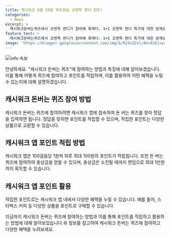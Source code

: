 ```yaml
---
title: 캐시워크 6월 19일 퀴즈정답 코앤목 캔디 힌트!
categories:
  - News
excerpt: >
  캐시워크돈버는퀴즈에서 코앤목 캔디가 참여해 화제다. 1+1 코앤목 캔디 특가에 대한 문제로 정답은 <16200>이다. 캐시워크 앱은 100걸음당 1원씩 포인트를 적립하며, 돈 버는 퀴즈를 풀어 최대 1만원까지 상금을 탈 수 있다. 포인트는 스타벅스 커피 등 다양한 상품으로 교환 가능하다.
feature_text: >
  캐시워크돈버는퀴즈에서 코앤목 캔디가 참여해 화제다. 1+1 코앤목 캔디 특가에 대한 문제로 정답은 <16200>이다. 캐시워크 앱은 100걸음당 1원씩 포인트를 적립하며, 돈 버는 퀴즈를 풀어 최대 1만원까지 상금을 탈 수 있다. 포인트는 스타벅스 커피 등 다양한 상품으로 교환 가능하다.
image: 'https://blogger.googleusercontent.com/img/b/R29vZ2xl/AVvXsEixyZcFfHzMRdzZMjFBmAUKJYCLCGyLL1o632UiGVXcaFdKo_bkvkuCioo0uUKlGfBVcT3P84aROyZIXSBEx3Aw5nCQ3pTgDom1WDC4m8eifvWiAmWEEVb4x6G_l8C0QH225ldMjyaFvpxGEBGNO37VmDTDMHGhJPq73UglMfDca1-0aw/s1600/blogspot.png'
---
```


<p><img src="https://blogger.googleusercontent.com/img/b/R29vZ2xl/AVvXsEixyZcFfHzMRdzZMjFBmAUKJYCLCGyLL1o632UiGVXcaFdKo_bkvkuCioo0uUKlGfBVcT3P84aROyZIXSBEx3Aw5nCQ3pTgDom1WDC4m8eifvWiAmWEEVb4x6G_l8C0QH225ldMjyaFvpxGEBGNO37VmDTDMHGhJPq73UglMfDca1-0aw/s1600/blogspot.png" alt="info 속보" /></p>

<p>안녕하세요. "캐시워크 돈버는 퀴즈"에 참여하는 방법과 특징에 대해 알아보겠습니다. 이를 통해 어떻게 퀴즈에 참여하고 포인트를 적립하며, 이를 활용하여 어떤 혜택을 누릴 수 있는지에 대해 설명하겠습니다.</p>

<h2 data-ke-size="size26">캐시워크 돈버는 퀴즈 참여 방법</h2>

<p>캐시워크 돈버는 퀴즈에 참여하려면 캐시워크 앱에 접속하여 돈 버는 퀴즈를 찾아 정답을 입력하면 됩니다. 정답을 맞히면 포인트를 적립할 수 있으며, 적립한 포인트는 다양한 상품으로 교환할 수 있습니다.</p>

<h2 data-ke-size="size26">캐시워크 앱 포인트 적립 방법</h2>

<p>캐시워크 앱은 100걸음당 1원씩 하루 최대 100원의 포인트가 적립됩니다. 또한 돈 버는 퀴즈에 참여하여 총상금을 얻을 수 있으며, 총상금은 소진될 때까지 랜덤으로 최대 1만원까지 획득할 수 있습니다.</p>

<h2 data-ke-size="size26">캐시워크 앱 포인트 활용</h2>

<p>적립한 포인트로는 캐시워크 앱 내에서 다양한 혜택을 누릴 수 있습니다. 예를 들어, 스타벅스 커피 등 다양한 상품을 포인트로 구매할 수 있습니다.</p>

<p>지금까지 캐시워크 돈버는 퀴즈에 참여하는 방법과 이를 통해 포인트를 적립하고 활용하는 방법에 대해 알아보았습니다.위 정보를 참고하여 캐시워크 돈버는 퀴즈에 참여하고 다양한 혜택을 누려보세요.</p>

